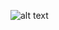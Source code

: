 ![alt text](https://github.com/Jackobo-Usagi/Games-GFXCfg-Database/blob/main/Sonic_Origins/config-1.png?raw=true)
